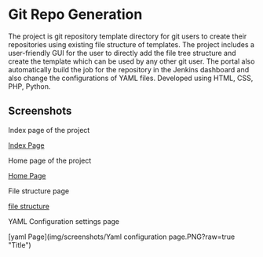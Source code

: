# Git Repo Generation

The project is git repository template directory for git users to create their repositories using existing file structure of templates. The project includes a user-friendly GUI for the user to directly add the file tree structure and create the template which can be used by any other git user. The portal also automatically build the job for the repository in the Jenkins dashboard and also change the configurations of YAML files. Developed using HTML, CSS, PHP, Python. 
## Screenshots
Index page of the project

[Index Page](relative/path/to/img.jpg?raw=true "Title")

Home page of the project

[Home Page](relative/path/to/img.jpg?raw=true "Title")

File structure page

[file structure](relative/path/to/img.jpg?raw=true "Title")

YAML Configuration settings page

[yaml Page](img/screenshots/Yaml configuration page.PNG?raw=true "Title")

